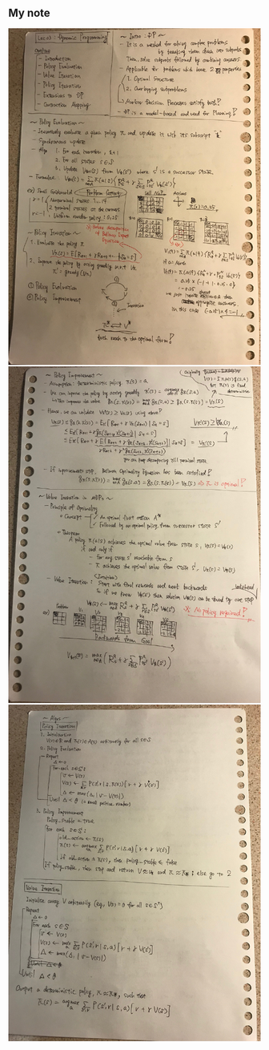 ## My note
![image1](https://github.com/Rowing0914/Reinforcement_Learning/blob/master/basic_RL/review_ucl_rl/Lec03_Planning_by_Dynamic_Programming/images/1.JPG)
![image2](https://github.com/Rowing0914/Reinforcement_Learning/blob/master/basic_RL/review_ucl_rl/Lec03_Planning_by_Dynamic_Programming/images/2.JPG)
![image3](https://github.com/Rowing0914/Reinforcement_Learning/blob/master/basic_RL/review_ucl_rl/Lec03_Planning_by_Dynamic_Programming/images/3.JPG)